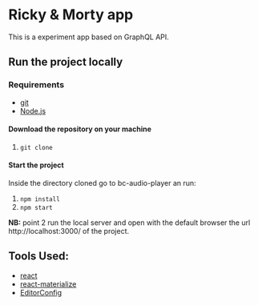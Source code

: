 # Ricky & Morty app

This is a experiment app based on GraphQL API.


## Run the project locally
### Requirements
- [git](https://git-scm.com/)
- [Node.js](https://nodejs.org/en/)

#### Download the repository on your machine
1. `git clone `

#### Start the project
Inside the directory cloned go to bc-audio-player an run:  
1. `npm install`
2. `npm start`

**NB:** point 2 run the local server and open with the default browser the url http://localhost:3000/ of the project.


## Tools Used:
- [react](https://it.reactjs.org/)
- [react-materialize](http://react-materialize.github.io/)
- [EditorConfig](https://editorconfig.org/)


